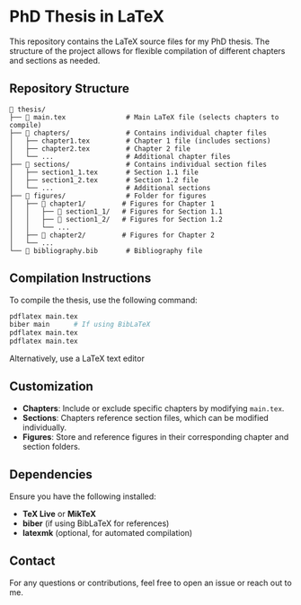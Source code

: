 # PhD Thesis in LaTeX

This repository contains the LaTeX source files for my PhD thesis. The structure of the project allows for flexible compilation of different chapters and sections as needed.

## Repository Structure

```
📂 thesis/
├── 📄 main.tex               # Main LaTeX file (selects chapters to compile)
├── 📂 chapters/              # Contains individual chapter files
│   ├── chapter1.tex         # Chapter 1 file (includes sections)
│   ├── chapter2.tex         # Chapter 2 file
│   └── ...                  # Additional chapter files
├── 📂 sections/              # Contains individual section files
│   ├── section1_1.tex       # Section 1.1 file
│   ├── section1_2.tex       # Section 1.2 file
│   └── ...                  # Additional sections
├── 📂 figures/               # Folder for figures
│   ├── 📂 chapter1/         # Figures for Chapter 1
│   │   ├── 📂 section1_1/   # Figures for Section 1.1
│   │   ├── 📂 section1_2/   # Figures for Section 1.2
│   │   └── ...
│   ├── 📂 chapter2/         # Figures for Chapter 2
│   └── ...
└── 📄 bibliography.bib       # Bibliography file
```

## Compilation Instructions

To compile the thesis, use the following command:

```bash
pdflatex main.tex
biber main      # If using BibLaTeX
pdflatex main.tex
pdflatex main.tex
```

Alternatively, use a LaTeX text editor

## Customization

- **Chapters**: Include or exclude specific chapters by modifying `main.tex`.
- **Sections**: Chapters reference section files, which can be modified individually.
- **Figures**: Store and reference figures in their corresponding chapter and section folders.

## Dependencies

Ensure you have the following installed:

- **TeX Live** or **MikTeX**
- **biber** (if using BibLaTeX for references)
- **latexmk** (optional, for automated compilation)

## Contact

For any questions or contributions, feel free to open an issue or reach out to me.


